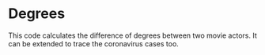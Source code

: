 # Degrees
This code calculates the difference of degrees between two movie actors. It can be extended to trace the coronavirus cases too.
